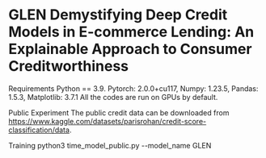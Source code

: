 # GLEN Demystifying Deep Credit Models in E-commerce Lending: An Explainable Approach to Consumer Creditworthiness

Requirements
Python == 3.9.
Pytorch: 2.0.0+cu117, Numpy: 1.23.5, Pandas: 1.5.3, Matplotlib: 3.7.1
All the codes are run on GPUs by default.

Public Experiment
The public credit data can be downloaded from https://www.kaggle.com/datasets/parisrohan/credit-score-classification/data.

Training
python3 time_model_public.py --model_name GLEN
